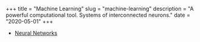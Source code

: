 +++
title = "Machine Learning"
slug = "machine-learning"
description = "A powerful computational tool. Systems of interconnected neurons."
date = "2020-05-01"
+++

- [Neural Networks](/neural-networks)